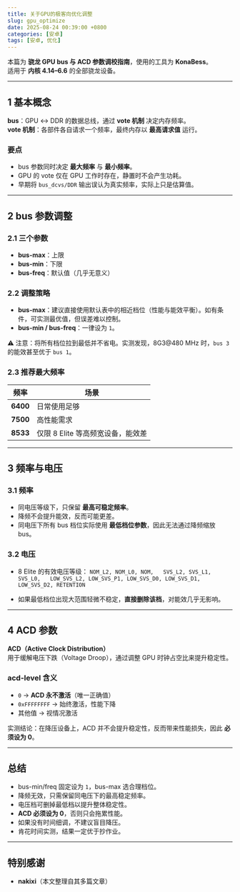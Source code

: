 ```yaml
---
title: 关于GPU的极客向优化调整
slug: gpu_optimize
date: 2025-08-24 00:39:00 +0800
categories: [安卓]
tags: [安卓, 优化]
---
```


本篇为 **骁龙 GPU bus 与 ACD 参数调校指南**，使用的工具为 **KonaBess**。  
适用于 **内核 4.14–6.6** 的全部骁龙设备。  

---

## 1 基本概念

**bus**：GPU ↔ DDR 的数据总线，通过 **vote 机制** 决定内存频率。  
**vote 机制**：各部件各自请求一个频率，最终内存以 **最高请求值** 运行。  

### 要点
- bus 参数同时决定 **最大频率** 与 **最小频率**。  
- GPU 的 vote 仅在 GPU 工作时存在，静置时不会产生功耗。  
- 早期将 `bus_dcvs/DDR` 输出误认为真实频率，实际上只是估算值。  

---

## 2 bus 参数调整

### 2.1 三个参数
- **bus-max**：上限  
- **bus-min**：下限  
- **bus-freq**：默认值（几乎无意义）  

### 2.2 调整策略
- **bus-max**：建议直接使用默认表中的相近档位（性能与能效平衡）。如有条件，可实测最优值，但误差难以控制。  
- **bus-min / bus-freq**：一律设为 `1`。  

⚠️ 注意：将所有档位拉到最低并不省电。实测发现，8G3@480 MHz 时，`bus 3` 的能效甚至优于 `bus 1`。  

### 2.3 推荐最大频率
| 频率 | 场景 |
|---|---|
| **6400** | 日常使用足够 |
| **7500** | 高性能需求 |
| **8533** | 仅限 8 Elite 等高频宽设备，能效差 |

---

## 3 频率与电压

### 3.1 频率
- 同电压等级下，只保留 **最高可稳定频率**。  
- 降频不会提升能效，反而可能更差。  
- 同电压下所有 bus 档位实际使用 **最低档位参数**，因此无法通过降频缩放 bus。  

### 3.2 电压
- 8 Elite 的有效电压等级：
`NOM_L2, NOM_L0, NOM,  
SVS_L2, SVS_L1, SVS_L0,  
LOW_SVS_L2, LOW_SVS_P1, LOW_SVS_D0, LOW_SVS_D1, LOW_SVS_D2, RETENTION`

- 如果最低档位出现大范围轻微不稳定，**直接删除该档**，对能效几乎无影响。  

---

## 4 ACD 参数

**ACD（Active Clock Distribution）**  
用于缓解电压下跌（Voltage Droop），通过调整 GPU 时钟占空比来提升稳定性。  

### acd-level 含义
- `0` → **ACD 永不激活**（唯一正确值）  
- `0xFFFFFFFF` → 始终激活，性能下降  
- 其他值 → 视情况激活  

实测结论：在降压设备上，ACD 并不会提升稳定性，反而带来性能损失，因此 **必须设为 0**。  

---

## 总结

- bus-min/freq 固定设为 `1`，bus-max 选合理档位。  
- 降频无效，只需保留同电压下的最高稳定频率。  
- 电压档可删掉最低档以提升整体稳定性。  
- **ACD 必须设为 0**，否则只会拖累性能。  
- 如果没有时间细调，不建议盲目降压。  
- 肯花时间实测，结果一定优于抄作业。  

---

## 特别感谢
- **nakixi**（本文整理自其多篇文章）